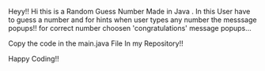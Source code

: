 Heyy!! Hi this is a Random Guess Number Made in Java . In this User have to guess a number and for hints when user types any number the messsage popups!! 
for correct number choosen 'congratulations' message popups...

Copy the code in the main.java File In my Repository!! 


Happy Coding!!
